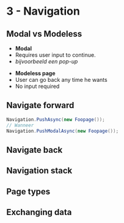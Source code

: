 # 3 - Navigation
## Modal vs Modeless
- **Modal**
- Requires user input to continue.
- *bijvoorbeeld een pop-up*

+ **Modeless page**
+ User can go back any time he wants
+ No input required

## Navigate forward
```csharp
Navigation.PushAsync(new Foopage());
// Wanneer
Navigation.PushModalAsync(new Foopage());
```

## Navigate back


## Navigation stack


## Page types


## Exchanging data



<!--stackedit_data:
eyJoaXN0b3J5IjpbLTEyNDk4Mzk5LC04MzI2ODA5NjhdfQ==
-->